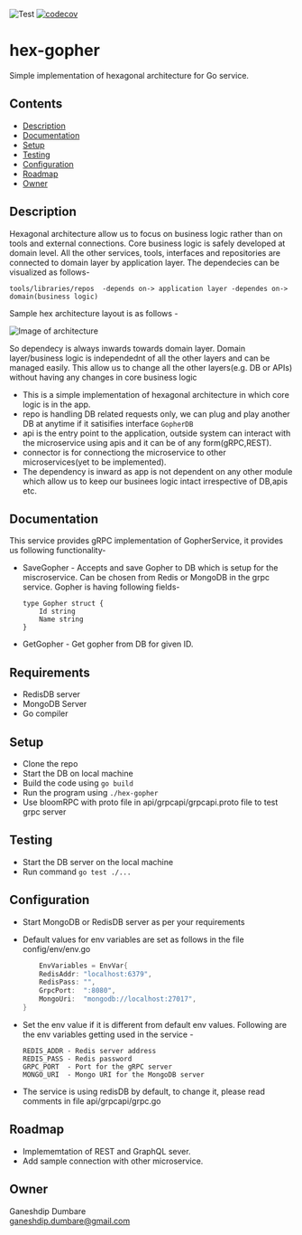 ![Test](https://github.com/ganeshdipdumbare/hex-gopher/workflows/Test/badge.svg) [![codecov](https://codecov.io/gh/ganeshdipdumbare/hex-gopher/branch/master/graph/badge.svg)](https://codecov.io/gh/ganeshdipdumbare/hex-gopher)
# hex-gopher
Simple implementation of hexagonal architecture for Go service. 

## Contents
-   [Description](#Description)
-   [Documentation](#Documentation)
-   [Setup](#Setup)
-   [Testing](#Testing)
-   [Configuration](#Configuration)
-   [Roadmap](#Roadmap)
-   [Owner](#Owner)



## Description

Hexagonal architecture allow us to focus on business logic rather than on tools and external connections. Core business logic is safely developed at domain level. All the other services, tools, interfaces and repositories are connected to domain layer by application layer. The dependecies can be visualized as follows-  

```tools/libraries/repos  -depends on-> application layer -dependes on-> domain(business logic)```  

Sample hex architecture layout is as follows -  


![Image of architecture](https://raw.githubusercontent.com/ganeshdipdumbare/hex-gopher/master/hexarchitecture.png)

So dependecy is always inwards towards domain layer. Domain layer/business logic is independednt of all the other layers and can be managed easily. This allow us to change all the other layers(e.g. DB or APIs) without having any changes in core business logic


-   This is a simple implementation of hexagonal architecture in which core logic is in the app.
-   repo is handling DB related requests only, we can plug and play another DB at anytime if it satisifies interface `GopherDB`
-   api is the entry point to the application, outside system can interact with the microservice using apis and it can be of any form(gRPC,REST).
-   connector is for connectiong the microservice to other microservices(yet to be implemented).
-   The dependency is inward as app is not dependent on any other module which allow us to keep our businees logic intact irrespective of DB,apis etc.

## Documentation
This service provides gRPC implementation of GopherService, it provides us following functionality-  

- SaveGopher - Accepts and save Gopher to DB which is setup for the miscroservice. Can be chosen from Redis or MongoDB in the grpc service. Gopher is having following fields-
    ```golang
    type Gopher struct {
        Id string 
        Name string
    } 
    ```
- GetGopher - Get gopher from DB for given ID.

## Requirements
-   RedisDB server
-   MongoDB Server
-   Go compiler

## Setup
-   Clone the repo
-   Start the DB on local machine
-   Build the code using ```go build```
-   Run the program using ```./hex-gopher```
-   Use bloomRPC with proto file in api/grpcapi/grpcapi.proto file to test grpc server  

## Testing
-   Start the DB server on the local machine
-   Run command ```go test ./...```

## Configuration
-   Start MongoDB or RedisDB server as per your requirements
-   Default values for env variables are set as follows in the file config/env/env.go  

    ```go
    	EnvVariables = EnvVar{
		RedisAddr: "localhost:6379",
		RedisPass: "",
		GrpcPort:  ":8080",
		MongoUri:  "mongodb://localhost:27017",
	}
    ```
-   Set the env value if it is different from default env values. Following are the env variables getting used in the service -  
    ```
    REDIS_ADDR - Redis server address
    REDIS_PASS - Redis password
    GRPC_PORT  - Port for the gRPC server
    MONGO_URI  - Mongo URI for the MongoDB server
    ```  
-   The service is using redisDB by default, to change it, please read comments in file api/grpcapi/grpc.go

## Roadmap
-   Implememtation of REST and GraphQL sever.
-   Add sample connection with other microservice.

## Owner
Ganeshdip Dumbare  
ganeshdip.dumbare@gmail.com